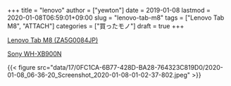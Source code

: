 +++
title = "lenovo"
author = ["yewton"]
date = 2019-01-08
lastmod = 2020-01-08T06:59:01+09:00
slug = "lenovo-tab-m8"
tags = ["Lenovo Tab M8", "ATTACH"]
categories = ["買ったモノ"]
draft = true
+++

[Lenovo Tab M8 (ZA5G0084JP)](https://hb.afl.rakuten.co.jp/hgc/1a0d625b.bdb81d38.1a0d625c.bf0332b2/?pc=https%253A%252F%252Fitem.rakuten.co.jp%252Fbiccamera%252F4580550700484%252F&m=http%253A%252F%252Fm.rakuten.co.jp%252Fbiccamera%252Fi%252F12780179%252F&link%5Ftype=hybrid%5Furl&ut=eyJwYWdlIjoiaXRlbSIsInR5cGUiOiJoeWJyaWRfdXJsIiwic2l6ZSI6IjI0MHgyNDAiLCJuYW0iOjEsIm5hbXAiOiJyaWdodCIsImNvbSI6MSwiY29tcCI6ImRvd24iLCJwcmljZSI6MSwiYm9yIjoxLCJjb2wiOjEsImJidG4iOjEsInByb2QiOjB9)

[Sony WH-XB900N](https://amzn.to/2T4dbTB)

{{< figure src="data/17/0FC1CA-6B77-428D-BA28-764323C819D0/2020-01-08_06-36-20_Screenshot_2020-01-08-01-02-37-802.jpeg" >}}
